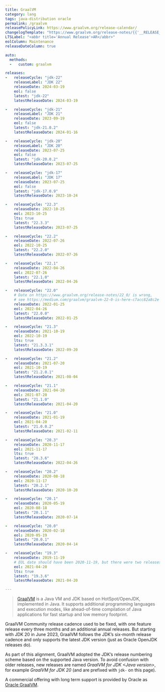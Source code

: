 ```yaml
---
title: GraalVM
category: lang
tags: java-distribution oracle
permalink: /graalvm
releasePolicyLink: https://www.graalvm.org/release-calendar/
changelogTemplate: "https://www.graalvm.org/release-notes/{{'__RELEASE_CYCLE__'|replace:'.','_'|replace:'-','_'|upcase}}/"
LTSLabel: "<abbr title='Annual Release'>AR</abbr>"
eolColumn: Maintenance
releaseDateColumn: true

auto:
  methods:
  -   custom: graalvm

releases:
-   releaseCycle: "jdk-22"
    releaseLabel: "JDK 22"
    releaseDate: 2024-03-19
    eol: false
    latest: "jdk-22"
    latestReleaseDate: 2024-03-19

-   releaseCycle: "jdk-21"
    releaseLabel: "JDK 21"
    releaseDate: 2023-09-19
    eol: false
    latest: "jdk-21.0.2"
    latestReleaseDate: 2024-01-16

-   releaseCycle: "jdk-20"
    releaseLabel: "JDK 20"
    releaseDate: 2023-07-25
    eol: false
    latest: "jdk-20.0.2"
    latestReleaseDate: 2023-07-25

-   releaseCycle: "jdk-17"
    releaseLabel: "JDK 17"
    releaseDate: 2023-07-25
    eol: false
    latest: "jdk-17.0.9"
    latestReleaseDate: 2023-10-24

-   releaseCycle: "22.3"
    releaseDate: 2022-10-25
    eol: 2023-10-25
    lts: true
    latest: "22.3.3"
    latestReleaseDate: 2023-07-25

-   releaseCycle: "22.2"
    releaseDate: 2022-07-26
    eol: 2022-10-25
    latest: "22.2.0"
    latestReleaseDate: 2022-07-26

-   releaseCycle: "22.1"
    releaseDate: 2022-04-26
    eol: 2022-07-26
    latest: "22.1.0"
    latestReleaseDate: 2022-04-26

-   releaseCycle: "22.0"
    # Date on https://www.graalvm.org/release-notes/22_0/ is wrong,
    # see https://medium.com/graalvm/graalvm-22-0-is-here-c7acc82a8c2e
    releaseDate: 2022-01-25
    eol: 2022-04-26
    latest: "22.0.0"
    latestReleaseDate: 2022-01-25

-   releaseCycle: "21.3"
    releaseDate: 2021-10-19
    eol: 2022-10-19
    lts: true
    latest: "21.3.3.1"
    latestReleaseDate: 2022-09-20

-   releaseCycle: "21.2"
    releaseDate: 2021-07-20
    eol: 2021-10-19
    latest: "21.2.0.1"
    latestReleaseDate: 2021-08-04

-   releaseCycle: "21.1"
    releaseDate: 2021-04-20
    eol: 2021-07-20
    latest: "21.1.0"
    latestReleaseDate: 2021-04-20

-   releaseCycle: "21.0"
    releaseDate: 2021-01-19
    eol: 2021-04-20
    latest: "21.0.0.2"
    latestReleaseDate: 2021-02-11

-   releaseCycle: "20.3"
    releaseDate: 2020-11-17
    eol: 2021-11-17
    lts: true
    latest: "20.3.6"
    latestReleaseDate: 2022-04-26

-   releaseCycle: "20.2"
    releaseDate: 2020-08-18
    eol: 2020-11-17
    latest: "20.2.1"
    latestReleaseDate: 2020-10-20

-   releaseCycle: "20.1"
    releaseDate: 2020-05-19
    eol: 2020-08-18
    latest: "20.1.1"
    latestReleaseDate: 2020-07-14

-   releaseCycle: "20.0"
    releaseDate: 2020-02-18
    eol: 2020-05-19
    latest: "20.0.1"
    latestReleaseDate: 2020-04-14

-   releaseCycle: "19.3"
    releaseDate: 2019-11-19
    # EOL date should have been 2020-11-19, but there were two releases after that. Using latestReleaseDate.
    eol: 2021-04-20
    lts: true
    latest: "19.3.6"
    latestReleaseDate: 2021-04-20

---
```


> [GraalVM](https://www.graalvm.org/) is a Java VM and JDK based on HotSpot/OpenJDK, implemented in
> Java. It supports additional programming languages and execution modes, like ahead-of-time
> compilation of Java applications for fast startup and low memory footprint.

GraalVM Community release cadence used to be fixed, with one feature release every three months and
an additional annual releases. But starting with JDK 20 in June 2023, GraalVM follows the JDK’s
six-month release cadence and only supports the latest JDK version (just as Oracle OpenJDK
releases do).

As part of this alignment, GraalVM adopted the JDK’s release numbering scheme based on the supported
Java version. To avoid confusion with older releases, new releases are named _GraalVM for JDK
&lt;Java version&gt;_, for example _GraalVM for JDK 20_ (and are prefixed with `jdk-` on this page).

A commercial offering with long term support is provided by Oracle as
[Oracle GraalVM](https://docs.oracle.com/en/graalvm/index.html).
